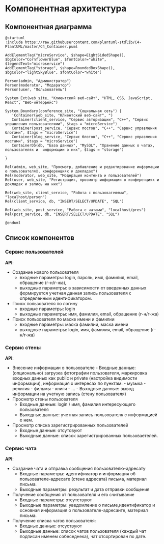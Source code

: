 # Компонентная архитектура
<!-- Состав и взаимосвязи компонентов системы между собой и внешними системами с указанием протоколов, ключевые технологии, используемые для реализации компонентов.
Диаграмма контейнеров C4 и текстовое описание. 
-->
## Компонентная диаграмма

```plantuml
@startuml
!include https://raw.githubusercontent.com/plantuml-stdlib/C4-PlantUML/master/C4_Container.puml

AddElementTag("microService", $shape=EightSidedShape(), $bgColor="CornflowerBlue", $fontColor="white", $legendText="microservice")
AddElementTag("storage", $shape=RoundedBoxShape(), $bgColor="lightSkyBlue", $fontColor="white")

Person(admin, "Администратор")
Person(moderator, "Модератор")
Person(user, "Пользователь")

System_Ext(web_site, "Клиентский веб-сайт", "HTML, CSS, JavaScript, React", "Веб-интерфейс")

System_Boundary(conference_site, "Социальная сеть") {
   'Container(web_site, "Клиентский веб-сайт", ")
   Container(client_service, "Сервис авторизации", "C++", "Сервис управления пользователями", $tags = "microService")    
   Container(post_service, "Сервис постов", "C++", "Сервис управления блогами", $tags = "microService") 
   Container(blog_service, "Сервис блогов", "C++", "Сервис управления постами", $tags = "microService")  
   ContainerDb(db, "База данных", "MySQL", "Хранение данных о чатах, пользователях и  информации о них", $tags = "storage")
   
}

Rel(admin, web_site, "Просмотр, добавление и редактирование информации о пользователях, конференциях и докладах")
Rel(moderator, web_site, "Модерация контента и пользователей")
Rel(user, web_site, "Регистрация, просмотр информации о конференциях и докладах и запись на них")

Rel(web_site, client_service, "Работа с пользователями", "localhost/person")
Rel(client_service, db, "INSERT/SELECT/UPDATE", "SQL")

Rel(web_site, post_service, "Работа с чатами", "localhost/pres")
Rel(post_service, db, "INSERT/SELECT/UPDATE", "SQL")

@enduml
```
## Список компонентов  

### Сервис пользователей
**API**:
-	Создание нового пользователя
      - входные параметры: login, пароль, имя, фамилия, email, обращение (г-н/г-жа),
      - выходные параметры: в зависимости от введенных данных формируется учетная данная запись пользователя с определенным идентификатором.
-	Поиск пользователя по логину
     - входные параметры:  login
     - выходные параметры: имя, фамилия, email, обращение (г-н/г-жа)
-	Поиск пользователя по маске имени и фамилии
     - входные параметры: маска фамилии, маска имени
     - выходные параметры: login, имя, фамилия, email, обращение (г-н/г-жа)

### Сервис стены
**API**:
- Внесение информации о пользователе
      - Входные данные:(опционально) загрузка фотографии пользователя, маркировка входных данных как public и private (настройка видимости информации), информация о интересах по пунктам:
        - музыка
        - религия
        - фильмы
        - книги
        -  ...
      - Выходные данные: вывод информации на учетную запись (стену пользователя)
- Просмотр стены пользователя
  - Входные данные: login / имя, фамилия интересующего пользователя
  - Выходные данные: учетная запись пользователя с информацией о нем.
- Просмотр списка зарегистрированных пользователей
  - Входные данные: отсутсвуют
  - Выходные данные: список зарегистрированных пользоваетелей.

### Сервис чата
**API**:
- Создание чата и отправка сообщения пользователю-адресату
  - Входные параметры: идентификатор и информация об пользователе-адресате (стене адресата) письма,  материал письма.
  - Выходные параметры: результат и дата отправки сообщения
- Получение сообщения от пользователя и его считывание
  - Входные параметры: отсутствуют
  - Выходные параметры: уведомление о письме,идентификатор и основная информация о пользователе-адресанте, материал письма.
- Получение списка чатов пользователя:
  - Входные данные: отсуствуют
  - Выходные данные: список чатов пользователя (каждый чат подписан именем собеседнека), чат отсортирован по дате.
